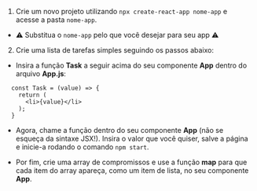 1. Crie um novo projeto utilizando `npx create-react-app nome-app` e acesse a pasta `nome-app`.

- ⚠️ Substitua o `nome-app` pelo que você desejar para seu app ⚠️

2. Crie uma lista de tarefas simples seguindo os passos abaixo:

- Insira a função **Task** a seguir acima do seu componente **App** dentro do arquivo **App.js**:

```
  const Task = (value) => {
    return (
      <li>{value}</li>
    );
  }
```

- Agora, chame a função dentro do seu componente **App** (não se esqueça da sintaxe JSX!). Insira o valor que você quiser, salve a página e inicie-a rodando o comando `npm start`.

- Por fim, crie uma array de compromissos e use a função **map** para que cada item do array apareça, como um item de lista, no seu componente **App**.
